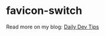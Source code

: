 # favicon-switch

Read more on my blog: [Daily Dev Tips](http://daily-dev-tips.com/posts/theme-switching-favicon-%F0%9F%99%8A/)
